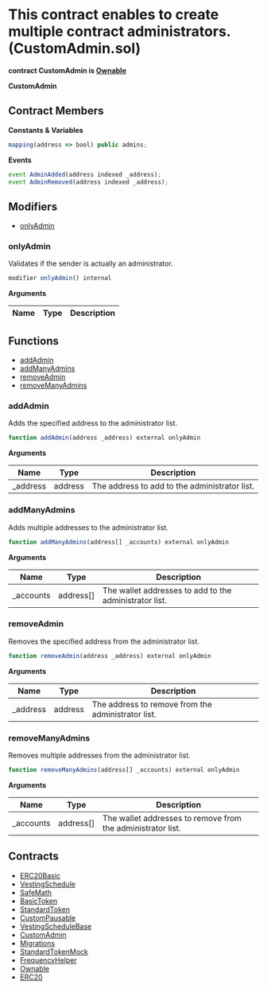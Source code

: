 ﻿# This contract enables to create multiple contract administrators. (CustomAdmin.sol)

**contract CustomAdmin is [Ownable](Ownable.md)**

**CustomAdmin**

## Contract Members
**Constants & Variables**

```js
mapping(address => bool) public admins;
```

**Events**

```js
event AdminAdded(address indexed _address);
event AdminRemoved(address indexed _address);
```

## Modifiers

- [onlyAdmin](#onlyadmin)

### onlyAdmin

Validates if the sender is actually an administrator.

```js
modifier onlyAdmin() internal
```

**Arguments**

| Name        | Type           | Description  |
| ------------- |------------- | -----|

## Functions

- [addAdmin](#addadmin)
- [addManyAdmins](#addmanyadmins)
- [removeAdmin](#removeadmin)
- [removeManyAdmins](#removemanyadmins)

### addAdmin

Adds the specified address to the administrator list.

```js
function addAdmin(address _address) external onlyAdmin
```

**Arguments**

| Name        | Type           | Description  |
| ------------- |------------- | -----|
| _address | address | The address to add to the administrator list. | 

### addManyAdmins

Adds multiple addresses to the administrator list.

```js
function addManyAdmins(address[] _accounts) external onlyAdmin
```

**Arguments**

| Name        | Type           | Description  |
| ------------- |------------- | -----|
| _accounts | address[] | The wallet addresses to add to the administrator list. | 

### removeAdmin

Removes the specified address from the administrator list.

```js
function removeAdmin(address _address) external onlyAdmin
```

**Arguments**

| Name        | Type           | Description  |
| ------------- |------------- | -----|
| _address | address | The address to remove from the administrator list. | 

### removeManyAdmins

Removes multiple addresses from the administrator list.

```js
function removeManyAdmins(address[] _accounts) external onlyAdmin
```

**Arguments**

| Name        | Type           | Description  |
| ------------- |------------- | -----|
| _accounts | address[] | The wallet addresses to remove from the administrator list. | 

## Contracts

- [ERC20Basic](ERC20Basic.md)
- [VestingSchedule](VestingSchedule.md)
- [SafeMath](SafeMath.md)
- [BasicToken](BasicToken.md)
- [StandardToken](StandardToken.md)
- [CustomPausable](CustomPausable.md)
- [VestingScheduleBase](VestingScheduleBase.md)
- [CustomAdmin](CustomAdmin.md)
- [Migrations](Migrations.md)
- [StandardTokenMock](StandardTokenMock.md)
- [FrequencyHelper](FrequencyHelper.md)
- [Ownable](Ownable.md)
- [ERC20](ERC20.md)
